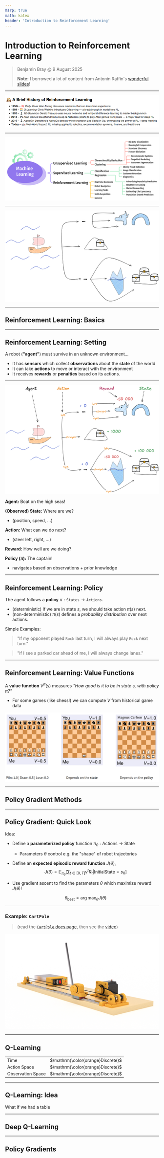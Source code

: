 ```yaml
---
marp: true
math: katex
header: 'Introduction to Reinforcement Learning'
---
```


<style>
section.section  { background-color: #cfe8ff; }
section.kitt     { background-color: #F0E68C; }
section.livecode { background-color: #cdf08c; }
section.question { background-color: #e6e0ff; }
section.optional { background-color: #eeeeee; }
</style>

# Introduction to Reinforcement Learning

> Benjamin Bray @ 9 August 2025
>
> **Note:**  I borrowed a lot of content from Antonin Raffin's [wonderful slides](https://araffin.github.io/slides/dqn-tutorial/)!

----------

![height:8em](image-4.png)

----------

![alt text](image-5.png)

----------

<!-- _footer:  (Credit:  [Antonin Raffin](https://araffin.github.io/slides/dqn-tutorial/#/4)) -->

![height:20em](image.png)

----------
<!-- _class: section -->
<!-- footer: "Reinforcement Learning: Basics" -->

## Reinforcement Learning:  Basics

----------

## Reinforcement Learning:  Setting

A robot (**"agent"**) must survive in an unknown environment...

* It has **sensors** which collect **observations** about the **state** of the world
* It can take **actions** to move or interact with the environment
* It receives **rewards** or **penalties** based on its actions.

----------

<!-- _footer:  (Credit:  [Antonin Raffin](https://araffin.github.io/slides/dqn-tutorial/#/4)) -->

![bg right fit](image-1.png)

**Agent:** Boat on the high seas!

**(Observed) State:** Where are we?
  - (position, speed, ...)

**Action:** What can we do next?
  - (steer left, right, ...)

**Reward:** How well are we doing?

**Policy $(\pi)$:** The captain!
  - navigates based on observations + prior knowledge

----------

## Reinforcement Learning:  Policy

The agent follows a **policy** $\pi : \mathtt{States} \rightarrow \mathtt{Actions}$.

* (deterministic) If we are in state $s$, we should take action $\pi(s)$ next.
* (non-deterministic) $\pi(s)$ defines a _probability distribution_ over next actions.

Simple Examples:
> "If my opponent played `Rock` last turn, I will always play `Rock` next turn."

> "If I see a parked car ahead of me, I will always change lanes."

----------

## Reinforcement Learning:  Value Functions

A **value function** $V^\pi(s)$ measures _"How good is it to be in state $s$, with policy $\pi$?"_
- For some games (like chess!) we can compute $V$ from historical game data

![alt text](image-3.png)

<!-- _footer:  (Credit: Frank Stulp via [Antonin Raffin](https://araffin.github.io/slides/dqn-tutorial/#/4)) -->

----------
<!-- _class: section -->
<!-- footer: "Policy Gradients" -->

## Policy Gradient Methods

----------

## Policy Gradient:  Quick Look

Idea:

* Define a **parameterized policy** function $\pi_\theta : \mathrm{Actions} \rightarrow \mathrm{State}$
  - Parameters $\theta$ control e.g. the "shape" of robot trajectories

* Define an **expected episodic reward function** $J(\theta)$,
  $$
  J(\theta) = \mathbb{E}_{\pi_\theta}\left[ \sum_{t \in [0,T]} \gamma^t R_t \bigg\vert \mathrm{InitialState} = s_0\right]
  $$

* Use gradient ascent to find the parameters $\theta$ which maximize reward $J(\theta)$!

  $$
  \theta_{\mathrm{best}} = \arg\max_\theta J(\theta)
  $$

----------

### Example:  `CartPole`

> (read the [`CartPole` docs page](https://gymnasium.farama.org/environments/classic_control/cart_pole/), then see the [video](https://www.youtube.com/watch?v=VgG2suR_D1U))

![height:12em](image-6.png)

----------
<!-- _class: section -->
<!-- footer: "Q-Learning" -->

## Q-Learning

| | |
--------------------|-----------
| Time              | $\mathrm{\color{orange}Discrete}$ |
| Action Space      | $\mathrm{\color{orange}Discrete}$ |
| Observation Space | $\mathrm{\color{orange}Discrete}$ |

----------

## Q-Learning:  Idea

What if we had a table

----------
<!-- _class: section -->
<!-- footer: "Deep Q-Learning" -->

## Deep Q-Learning

----------
<!-- _class:  section -->
<!-- footer: "Policy Gradients" -->

## Policy Gradients
